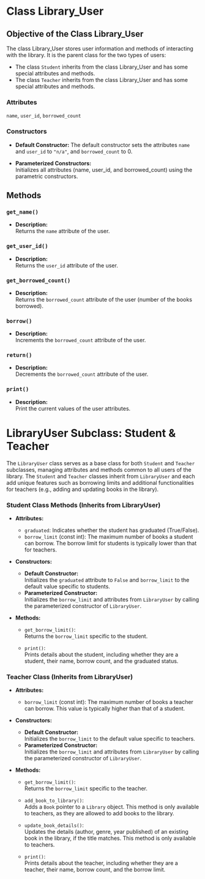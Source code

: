 # Class Library_User

## Objective of the Class Library_User

The class Library_User stores user information and methods of interacting with the library. It is the parent class for the two types of users:
- The class `Student` inherits from the class Library_User and has some special attributes and methods.
- The class `Teacher` inherits from the class Library_User and has some special attributes and methods.



### Attributes

`name`, `user_id`, `borrowed_count`


### Constructors
- **Default Constructor:**
  The default constructor sets the attributes `name` and `user_id` to `"n/a"`, and `borrowed_count` to 0.
  
- **Parameterized Constructors:**  
  Initializes all attributes (name, user_id, and borrowed_count) using the parametric constructors.

## Methods

### `get_name()`
- **Description:**  
  Returns the `name` attribute of the user.

### `get_user_id()`
- **Description:**  
Returns the `user_id` attribute of the user.

### `get_borrowed_count()`
- **Description:**  
Returns the `borrowed_count` attribute of the user (number of the books borrowed).

### `borrow()`
- **Description:**  
Increments the `borrowed_count` attribute of the user.

### `return()`
- **Description:**  
Decrements the `borrowed_count` attribute of the user.

### `print()`
- **Description:**  
  Print the current values of the user attributes.

# LibraryUser Subclass: Student & Teacher

The `LibraryUser` class serves as a base class for both `Student` and `Teacher` subclasses, managing attributes and methods common to all users of the library. The `Student` and `Teacher` classes inherit from `LibraryUser` and each add unique features such as borrowing limits and additional functionalities for teachers (e.g., adding and updating books in the library).


### Student Class Methods (Inherits from LibraryUser)

- **Attributes:**
  - `graduated`: Indicates whether the student has graduated (True/False).
  - `borrow_limit` (const int): The maximum number of books a student can borrow. The borrow limit for students is typically lower than that for teachers.

- **Constructors:**
  - **Default Constructor:**  
    Initializes the `graduated` attribute to `False` and `borrow_limit` to the default value specific to students.
  - **Parameterized Constructor:**  
    Initializes the `borrow_limit` and attributes from `LibraryUser` by calling the parameterized constructor of `LibraryUser`.

- **Methods:**
  - `get_borrow_limit()`:  
    Returns the `borrow_limit` specific to the student.

  - `print()`:  
    Prints details about the student, including whether they are a student, their name, borrow count, and the graduated status.

### Teacher Class (Inherits from LibraryUser)

- **Attributes:**
  - `borrow_limit` (const int): The maximum number of books a teacher can borrow. This value is typically higher than that of a student.

- **Constructors:**
  - **Default Constructor:**  
    Initializes the `borrow_limit` to the default value specific to teachers.
  - **Parameterized Constructor:**  
    Initializes the `borrow_limit` and attributes from `LibraryUser` by calling the parameterized constructor of `LibraryUser`.

- **Methods:**
  - `get_borrow_limit()`:  
    Returns the `borrow_limit` specific to the teacher.

  - `add_book_to_library()`:  
    Adds a `Book` pointer to a `Library` object. This method is only available to teachers, as they are allowed to add books to the library.

  - `update_book_details()`:  
    Updates the details (author, genre, year published) of an existing book in the library, if the title matches. This method is only available to teachers.

  - `print()`:  
    Prints details about the teacher, including whether they are a teacher, their name, borrow count, and the borrow limit.

